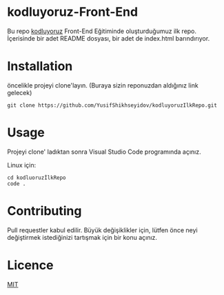 # kodluyoruz-Front-End

Bu repo [kodluyoruz](https://github.com/YusifShikhseyidov/kodluyoruzIlkRepo.git) Front-End Eğitiminde oluşturduğumuz ilk repo. İçerisinde bir adet README dosyası, bir adet de index.html barındırıyor.

# Installation

öncelikle projeyi clone'layın. (Buraya sizin reponuzdan aldığınız link gelecek)

` git clone https://github.com/YusifShikhseyidov/kodluyoruzIlkRepo.git `

# Usage 

Projeyi clone' ladıktan sonra Visual Studio Code programında açınız. 

Linux için: 

``` 
cd kodluoruzİlkRepo 
code . 
```
# Contributing

Pull requestler kabul edilir. Büyük değişiklikler için, lütfen önce neyi değiştirmek istediğinizi tartışmak için bir konu açınız.

# Licence 

[MIT](https://choosealicense.com/licenses/mit/)

